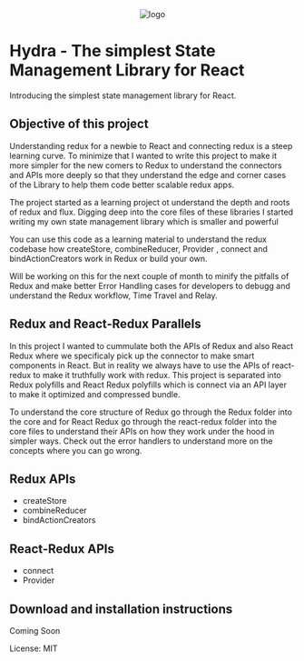 <div align="center">
    <img src="https://github.com/Rajdeepc/razor/blob/master/github/hydralogo.png?raw=true" alt="logo">
</div>

# Hydra - The simplest State Management Library for React

Introducing the simplest state management library for React.

## Objective of this project

Understanding redux for a newbie to React and connecting redux is a steep learning curve. To minimize that I wanted to write this project to make it more simpler for the new comers to Redux to understand the connectors and APIs more deeply so that they understand the edge and corner cases of the Library to help them code better scalable redux apps.

The project started as a learning project ot understand the depth and roots of redux and flux. Digging deep into the core files of these libraries I started writing my own state management library which is smaller and powerful

You can use this code as a learning material to understand the redux codebase how createStore, combineReducer, Provider , connect and bindActionCreators work in Redux or build your own.

Will be working on this for the next couple of month to minify the pitfalls of Redux and make better Error Handling cases for developers to debugg and understand the Redux workflow, Time Travel and Relay.

## Redux and React-Redux Parallels
In this project I wanted to cummulate both the APIs of Redux and also React Redux where we specificaly pick up the connector to make smart components in React. But in reality we always have to use the APIs of react-redux to make it truthfully work with redux.
This project is separated into Redux polyfills and React Redux polyfills which is connect via an API layer to make it optimized and compressed bundle.

To understand the core structure of Redux go through the Redux folder into the core and for React Redux go through the react-redux folder into the core files to understand their APIs on how they work under the hood in simpler ways. Check out the error handlers to understand more on the concepts where you can go wrong.


## Redux APIs
 * createStore
 * combineReducer
 * bindActionCreators

## React-Redux APIs
 * connect
 * Provider
 

## Download and installation instructions 
Coming Soon

License: MIT
